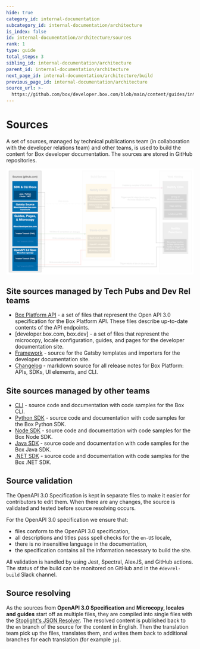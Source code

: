 ```yaml
---
hide: true
category_id: internal-documentation
subcategory_id: internal-documentation/architecture
is_index: false
id: internal-documentation/architecture/sources
rank: 1
type: guide
total_steps: 3
sibling_id: internal-documentation/architecture
parent_id: internal-documentation/architecture
next_page_id: internal-documentation/architecture/build
previous_page_id: internal-documentation/architecture
source_url: >-
  https://github.com/box/developer.box.com/blob/main/content/guides/internal-documentation/architecture/1-sources.md
---
```

<!-- does not need translation -->

# Sources

A set of sources, managed by technical publications team (in collaboration
with the developer relations team) and other teams, is used to
build the content for Box developer documentation.
The sources are stored in GitHub repositories.

<ImageFrame center shadow border>

![Sources](./images/Sources2.png)

</ImageFrame>

## Site sources managed by Tech Pubs and Dev Rel teams

- [Box Platform API] - a set of files that represent the Open API 3.0
specification for the Box Platform API. These files describe up-to-date
contents of the API endpoints.
- [developer.box.com, box.dev] - a set of files that represent the microcopy,
locale configuration, guides, and pages for the developer documentation
site.
- [Framework] - source for the Gatsby templates and importers for the
developer documentation site.
- [Changelog] - markdown source for all release notes for Box Platform:
APIs, SDKs, UI elements, and CLI.

## Site sources managed by other teams

- [CLI] - source code and documentation with code samples for the Box CLI.
- [Python SDK] - source code and documentation with code samples for the Box
Python SDK.
- [Node SDK] - source code and documentation with code samples for the Box Node
SDK.
- [Java SDK] - source code and documentation with code samples for the Box Java
SDK.
- [.NET SDK] - source code and documentation with code samples for the Box .NET
SDK.

## Source validation

The OpenAPI 3.0 Specification is kept in separate files to make it easier for
contributors to edit them. When there are any changes, the source is validated
and tested before source resolving occurs.

For the OpenAPI 3.0 specification we ensure that:

- files conform to the OpenAPI 3.0 specification,
- all descriptions and titles pass spell checks for the `en-US` locale,
- there is no insensitive language in the documentation,
- the specification contains all the information necessary to
build the site.

All validation is handled by using Jest, Spectral, AlexJS, and GitHub actions.
The status of the build can be monitored on GitHub and in the `#devrel-build`
Slack channel.

## Source resolving

As the sources from **OpenAPI 3.0 Specification** and **Microcopy, locales and**
**guides** start off as multiple files, they are compiled into single files with
the [Stoplight's JSON Resolver]. The resolved content is published back to the
`en` branch of the source for the content in English.
Then the translation team pick up the files, translates them, and writes them
back to additional branches for each translation (for example `jp`).

[Box Platform API]: https://github.com/box/box-openapi
[developer.box.com]: https://github.com/box/developer.box.com
[Framework]: https://github.com/box/developer.box.com-framework
[Changelog]: https://github.com/box/box-developer-changelog
[CLI]: https://github.com/box/boxcli
[Python SDK]: https://github.com/box/box-python-sdk
[Node SDK]: https://github.com/box/box-node-sdk
[Java SDK]: https://github.com/box/box-java-sdk
[.NET SDK]: https://github.com/box/box-windows-sdk
[Stoplight's JSON Resolver]: https://github.com/stoplightio/json-ref-resolver